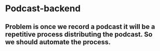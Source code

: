 # Podcast-backend
## Problem is once we record a podcast it will be a repetitive process distributing the podcast. So we should automate the process.

